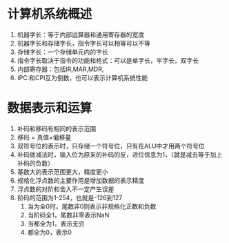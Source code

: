# 计算机系统概述

1. 机器字长：等于内部运算器和通用寄存器的宽度
2. 机器字长和存储字长，指令字长可以相等可以不等
3. 存储字长：一个存储单元内的字长
4. 指令字长取决于指令的功能和格式：可以是单字长，半字长，双字长
5. 内部寄存器：包括IR,MAR,MDR,
6. IPC:和CPI互为倒数，也可以表示计算机系统性能

# 数据表示和运算

1. 补码和移码有相同的表示范围
2. 移码 = 真值+偏移量
3. 双符号位的表示时，只存储一个符号位，只有在ALU中才用两个符号位
4. 补码做减法时，输入位为原来的补码的反，进位信息为1，（就是减去等于加上补码的负数）
5. 基数大的表示范围更大，精度更小
6. 规格化浮点数的主要作用是增加数据的表示精度
7. 浮点数的对阶和舍入不一定产生误差
8. 阶码的范围为1-254，也就是-126到127
   1. 当为全0时，尾数非0则表示非规格化正数和负数
   2. 当阶码全1，尾数非零表示NaN
   3. 当都全为1，表示无穷
   4. 都全为0，表示0

